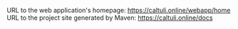 URL to the web application's homepage: https://caltuli.online/webapp/home
URL to the project site generated by Maven: https://caltuli.online/docs
